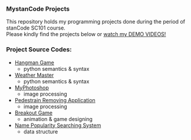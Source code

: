### MystanCode Projects
This repository holds my programming projects done during the period of stanCode SC101 course.
<br> Please kindly find the projects below or [watch my DEMO VIDEOS!](https://www.youtube.com/watch?v=v2O_MGE9_ao&list=PL0ImPjJGn-cODjSIvgFjj1BZFjYfI2yyP&index=1)

### Project Source Codes:
- [Hangman Game](SC001_A3/hangman.py)
    - python semantics & syntax
- [Weather Master](SC001_A2/weather_master.py)
    - python semantics & syntax
- [MyPhotoshop](SC001_A4/best_photoshop_award.py)
    - image processing
- [Pedestrain Removing Application](SC101_A3/stanCodoshop.py)
    - image processing
- [Breakout Game](SC101_A2/breakout.py)
    - animation & game designing
- [Name Popularity Searching System](SC101_A4/babygraphics.py)
    - data structure
